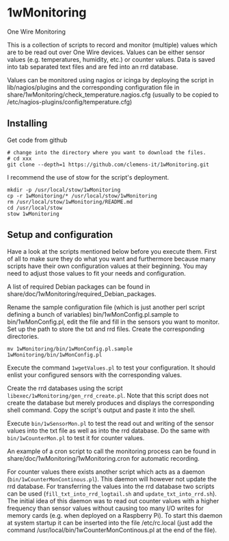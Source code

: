 # 1wMonitoring
One Wire Monitoring

This is a collection of scripts to record and monitor (multiple) values which are to be read out over One Wire devices. Values can be either sensor values (e.g. temperatures, humidity, etc.) or counter values. Data is saved into tab separated text files and are fed into an rrd database.

Values can be monitored using nagios or icinga by deploying the script in lib/nagios/plugins and the corresponding configuration file in share/1wMonitoring/check\_temperature.nagios.cfg (usually to be copied to /etc/nagios-plugins/config/temperature.cfg)


## Installing
Get code from github

    # change into the directory where you want to download the files. 
    # cd xxx
    git clone --depth=1 https://github.com/clemens-it/1wMonitoring.git

I recommend the use of stow for the script's deployment.

    mkdir -p /usr/local/stow/1wMonitoring
    cp -r 1wMonitoring/* /usr/local/stow/1wMonitoring
    rm /usr/local/stow/1wMonitoring/README.md
    cd /usr/local/stow
    stow 1wMonitoring


## Setup and configuration
Have a look at the scripts mentioned below before you execute them. First of all to make sure they do what you want and furthermore because many scripts have their own configuration values at their beginning. You may need to adjust those values to fit your needs and configuration.

A list of required Debian packages can be found in share/doc/1wMonitoring/required\_Debian\_packages.

Rename the sample configuration file (which is just another perl script defining a bunch of variables) bin/1wMonConfig.pl.sample to bin/1wMonConfig.pl, edit the file and fill in the sensors you want to monitor. Set up the path to store the txt and rrd files. Create the corresponding directories.

    mv 1wMonitoring/bin/1wMonConfig.pl.sample 1wMonitoring/bin/1wMonConfig.pl

Execute the command `1wgetValues.pl` to test your configuration. It should enlist your configured sensors with the corresponding values.

Create the rrd databases using the script `libexec/1wMonitoring/gen_rrd_create.pl`. Note that this script does not create the database but merely produces and displays the corresponding shell command. Copy the script's output and paste it into the shell.

Execute `bin/1wSensorMon.pl` to test the read out and writing of the sensor values into the txt file as well as into the rrd database.
Do the same with `bin/1wCounterMon.pl` to test it for counter values.

An example of a cron script to call the monitoring process can be found in share/doc/1wMonitoring/1wMonitoring.cron for automatic recording.

For counter values there exists another script which acts as a daemon (`bin/1wCounterMonContinous.pl`). This daemon will however not update the rrd database. For transferring the values into the rrd database two scripts can be used (`fill_txt_into_rrd_logtail.sh` and `update_txt_into_rrd.sh`).  
The initial idea of this daemon was to read out counter values with a higher frequency than sensor values without causing too many I/O writes for memory cards (e.g. when deployed on a Raspberry Pi).
To start this daemon at system startup it can be inserted into the file /etc/rc.local (just add the command /usr/local/bin/1wCounterMonContinous.pl at the end of the file).

